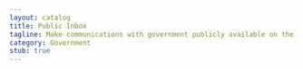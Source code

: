 ```yaml
---
layout: catalog
title: Public Inbox
tagline: Make communications with government publicly available on the web to create pressure and share knowledge. 
category: Government
stub: true
---
```

